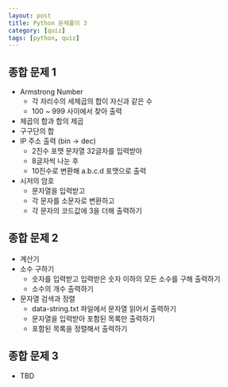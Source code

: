 ```yaml
---
layout: post
title: Python 문제풀이 3
category: [quiz]
tags: [python, quiz]
---
```


## 종합 문제 1

* Armstrong Number
  - 각 자리수의 세제곱의 합이 자신과 같은 수
  - 100 ~ 999 사이에서 찾아 출력
* 제곱의 합과 합의 제곱
* 구구단의 합
* IP 주소 출력 (bin -> dec)
  - 2진수 포맷 문자열 32글자를 입력받아
  - 8글자씩 나눈 후
  - 10진수로 변환해 a.b.c.d 포맷으로 출력
* 시저의 암호
  - 문자열을 입력받고
  - 각 문자를 소문자로 변환하고
  - 각 문자의 코드값에 3을 더해 출력하기

## 종합 문제 2
* 계산기
* 소수 구하기
  - 숫자를 입력받고 입력받은 숫자 이하의 모든 소수를 구해 출력하기
  - 소수의 개수 출력하기
* 문자열 검색과 정렬
  - data-string.txt 파일에서 문자열 읽어서 출력하기
  - 문자열을 입력받아 포함된 목록만 출력하기
  - 포함된 목록을 정렬해서 출력하기

## 종합 문제 3
* TBD
